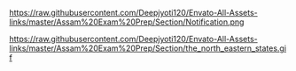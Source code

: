 https://raw.githubusercontent.com/Deepjyoti120/Envato-All-Assets-links/master/Assam%20Exam%20Prep/Section/Notification.png


https://raw.githubusercontent.com/Deepjyoti120/Envato-All-Assets-links/master/Assam%20Exam%20Prep/Section/the_north_eastern_states.gif